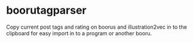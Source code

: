 # boorutagparser
Copy current post tags and rating on boorus and illustration2vec in to the clipboard for easy import in to a program or another booru.

